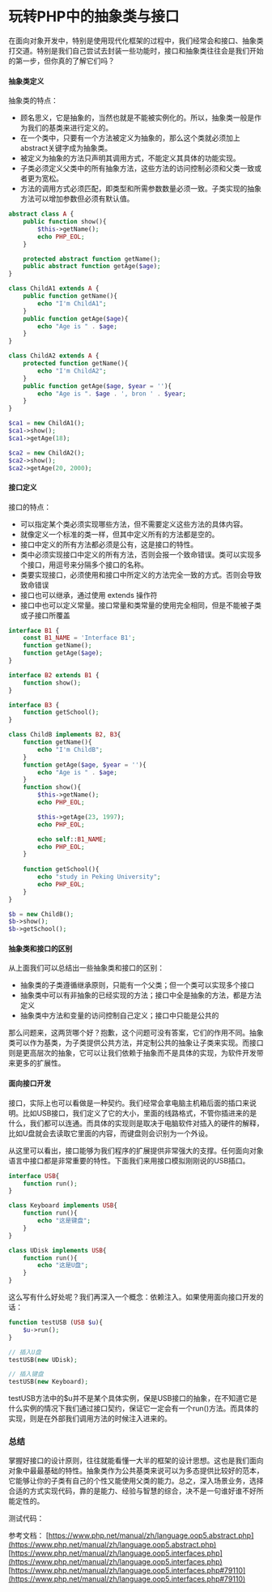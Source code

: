 # 玩转PHP中的抽象类与接口

在面向对象开发中，特别是使用现代化框架的过程中，我们经常会和接口、抽象类打交道。特别是我们自己尝试去封装一些功能时，接口和抽象类往往会是我们开始的第一步，但你真的了解它们吗？

#### **抽象类定义**

抽象类的特点：
- 顾名思义，它是抽象的，当然也就是不能被实例化的。所以，抽象类一般是作为我们的基类来进行定义的。
- 在一个类中，只要有一个方法被定义为抽象的，那么这个类就必须加上abstract关键字成为抽象类。
- 被定义为抽象的方法只声明其调用方式，不能定义其具体的功能实现。
- 子类必须定义父类中的所有抽象方法，这些方法的访问控制必须和父类一致或者更为宽松。
- 方法的调用方式必须匹配，即类型和所需参数数量必须一致。子类实现的抽象方法可以增加参数但必须有默认值。

```php
abstract class A {
    public function show(){
        $this->getName();
        echo PHP_EOL;
    }

    protected abstract function getName();
    public abstract function getAge($age);
}

class ChildA1 extends A {
    public function getName(){
        echo "I'm ChildA1";
    }
    public function getAge($age){
        echo "Age is " . $age;
    }
}

class ChildA2 extends A {
    protected function getName(){
        echo "I'm ChildA2";
    }
    public function getAge($age, $year = ''){
        echo "Age is ". $age . ', bron ' . $year;
    }
}

$ca1 = new ChildA1();
$ca1->show();
$ca1->getAge(18);

$ca2 = new ChildA2();
$ca2->show();
$ca2->getAge(20, 2000);
```

#### **接口定义**

接口的特点：
- 可以指定某个类必须实现哪些方法，但不需要定义这些方法的具体内容。
- 就像定义一个标准的类一样，但其中定义所有的方法都是空的。
- 接口中定义的所有方法都必须是公有，这是接口的特性。
- 类中必须实现接口中定义的所有方法，否则会报一个致命错误。类可以实现多个接口，用逗号来分隔多个接口的名称。
- 类要实现接口，必须使用和接口中所定义的方法完全一致的方式。否则会导致致命错误
- 接口也可以继承，通过使用 extends 操作符
- 接口中也可以定义常量。接口常量和类常量的使用完全相同，但是不能被子类或子接口所覆盖

```php
interface B1 {
    const B1_NAME = 'Interface B1';
    function getName();
    function getAge($age);
}

interface B2 extends B1 {
    function show();
}

interface B3 {
    function getSchool();
}

class ChildB implements B2, B3{
    function getName(){
        echo "I'm ChildB";
    }
    function getAge($age, $year = ''){
        echo "Age is " . $age;
    }
    function show(){
        $this->getName();
        echo PHP_EOL;

        $this->getAge(23, 1997);
        echo PHP_EOL;

        echo self::B1_NAME;
        echo PHP_EOL;
    }
    
    function getSchool(){
        echo "study in Peking University";
        echo PHP_EOL;
    }
}

$b = new ChildB();
$b->show();
$b->getSchool();
```

#### **抽象类和接口的区别**

从上面我们可以总结出一些抽象类和接口的区别：
- 抽象类的子类遵循继承原则，只能有一个父类；但一个类可以实现多个接口
- 抽象类中可以有非抽象的已经实现的方法；接口中全是抽象的方法，都是方法定义
- 抽象类中方法和变量的访问控制自己定义；接口中只能是公共的

那么问题来，这两货哪个好？抱歉，这个问题可没有答案，它们的作用不同。抽象类可以作为基类，为子类提供公共方法，并定制公共的抽象让子类来实现。而接口则是更高层次的抽象，它可以让我们依赖于抽象而不是具体的实现，为软件开发带来更多的扩展性。

#### **面向接口开发**

接口，实际上也可以看做是一种契约。我们经常会拿电脑主机箱后面的插口来说明。比如USB接口，我们定义了它的大小，里面的线路格式，不管你插进来的是什么，我们都可以连通。而具体的实现则是取决于电脑软件对插入的硬件的解释，比如U盘就会去读取它里面的内容，而键盘则会识别为一个外设。

从这里可以看出，接口能够为我们程序的扩展提供非常强大的支撑。任何面向对象语言中接口都是非常重要的特性。下面我们来用接口模拟刚刚说的USB插口。

```php
interface USB{
    function run();
}

class Keyboard implements USB{
    function run(){
        echo "这是键盘";
    }
}

class UDisk implements USB{
    function run(){
        echo "这是U盘";
    }
}
```

这么写有什么好处呢？我们再深入一个概念：依赖注入。如果使用面向接口开发的话：

```php
function testUSB (USB $u){
    $u->run();
}

// 插入U盘
testUSB(new UDisk);

// 插入键盘
testUSB(new Keyboard);
```

testUSB方法中的$u并不是某个具体实例，保是USB接口的抽象，在不知道它是什么实例的情况下我们通过接口契约，保证它一定会有一个run()方法。而具体的实现，则是在外部我们调用方法的时候注入进来的。

### **总结**

掌握好接口的设计原则，往往就能看懂一大半的框架的设计思想。这也是我们面向对象中最最基础的特性。抽象类作为公共基类来说可以为多态提供比较好的范本，它能够让你的子类有自己的个性又能使用父类的能力。总之，深入场景业务，选择合适的方式实现代码，靠的是能力、经验与智慧的综合，决不是一句谁好谁不好所能定性的。

测试代码：
[]()

参考文档：
[https://www.php.net/manual/zh/language.oop5.abstract.php](https://www.php.net/manual/zh/language.oop5.abstract.php)
[https://www.php.net/manual/zh/language.oop5.interfaces.php](https://www.php.net/manual/zh/language.oop5.interfaces.php)
[https://www.php.net/manual/zh/language.oop5.interfaces.php#79110](https://www.php.net/manual/zh/language.oop5.interfaces.php#79110)